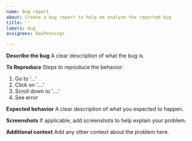 ```yaml
---
name: Bug report
about: Create a bug report to help me analyse the reported bug
title: ''
labels: bug
assignees: BasPennings

---
```


**Describe the bug**
A clear description of what the bug is.

**To Reproduce**
Steps to reproduce the behavior:
1. Go to '...'
2. Click on '....'
3. Scroll down to '....'
4. See error

**Expected behavior**
A clear description of what you expected to happen.

**Screenshots**
If applicable, add screenshots to help explain your problem.

**Additional context**
Add any other context about the problem here.
